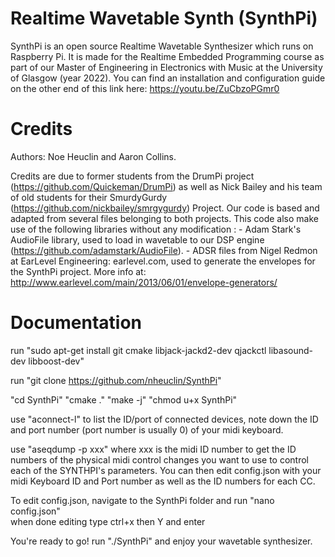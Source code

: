 # Realtime Wavetable Synth (SynthPi)
SynthPi is an open source Realtime Wavetable Synthesizer which runs on Raspberry Pi. It is made for the Realtime Embedded Programming course as part of our Master of Engineering in Electronics with Music at the University of Glasgow (year 2022). You can find an installation and configuration guide on the other end of this link here: https://youtu.be/ZuCbzoPGmr0

# Credits 
Authors: Noe Heuclin and Aaron Collins.

Credits are due to former students from the DrumPi project (https://github.com/Quickeman/DrumPi) as well as Nick Bailey and his team of old students for their SmurdyGurdy (https://github.com/nickbailey/smrgygurdy) Project. Our code is based and adapted from several files belonging to both projects. 
This code also make use of the following libraries without any modification :
    - Adam Stark's AudioFile library, used to load in wavetable to our DSP engine (https://github.com/adamstark/AudioFile).
    - ADSR files from Nigel Redmon at EarLevel Engineering: earlevel.com, used to generate the envelopes for the SynthPi project. More info at: http://www.earlevel.com/main/2013/06/01/envelope-generators/

# Documentation 

run "sudo apt-get install git cmake libjack-jackd2-dev qjackctl libasound-dev libboost-dev"

run "git clone https://github.com/nheuclin/SynthPi"

"cd SynthPi"
"cmake ."
"make -j"
"chmod u+x SynthPi"

use "aconnect-l" to list the ID/port of connected devices, note down the ID and port number (port number is usually 0) of your midi keyboard. 

use "aseqdump -p xxx" where xxx is the midi ID number to get the ID numbers of the physical midi control changes you want to use to control each of the SYNTHPI's parameters. You can then edit config.json with your midi Keyboard ID and Port number as well as the ID numbers for each CC.

To edit config.json, navigate to the SynthPi folder and run "nano config.json"  
when done editing type ctrl+x then Y and enter

You're ready to go! run "./SynthPi" and enjoy your wavetable synthesizer.

